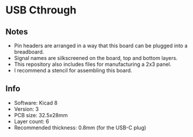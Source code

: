 # USB Cthrough

## Notes

- Pin headers are arranged in a way that this board can be plugged into a breadboard.
- Signal names are silkscreened on the board, top and bottom layers.
- This repository also includes files for manufacturing a 2x3 panel.
- I recommend a stencil for assembling this board.

## Info

- Software: Kicad 8
- Version: 3
- PCB size: 32.5x28mm
- Layer count: 6
- Recommended thickness: 0.8mm (for the USB-C plug)

